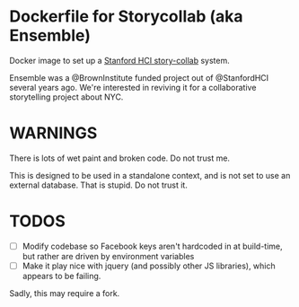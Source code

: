 Dockerfile for Storycollab (aka Ensemble)
=========================================
Docker image to set up a [Stanford HCI story-collab](https://github.com/StanfordHCI/story-collab) system.

Ensemble was a @BrownInstitute funded project out of @StanfordHCI several years ago. We're interested in reviving it for a collaborative storytelling project about NYC.

# WARNINGS
There is lots of wet paint and broken code. Do not trust me.

This is designed to be used in a standalone context, and is not set to use an external database. That is stupid. Do not trust it.

# TODOS
- [ ] Modify codebase so Facebook keys aren't hardcoded in at build-time, but rather are driven by environment variables
- [ ] Make it play nice with jquery (and possibly other JS libraries), which appears to be failing.

Sadly, this may require a fork.

